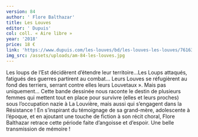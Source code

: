 ```yaml
---
version: 84
author: ' Flore Balthazar'
title: Les Louves
editor: ' Dupuis'
col: coll. « Aire libre »
year: '2018'
price: 18 €
link: 'https://www.dupuis.com/les-louves/bd/les-louves-les-louves/76163'
img_src: /assets/uploads/am-84-les-louves.jpg
---
```

Les loups de l’Est décidèrent d’étendre leur territoire…Les
 Loups attaqués, fatigués des guerres partirent au combat…
 Leurs Louves se réfugièrent au fond des terriers, serrant
 contre elles leurs Louvetaux ». Mais pas uniquement…
 Cette bande dessinée nous raconte le destin de plusieurs
 femmes qui mettent tout en place pour survivre (elles et
 leurs proches) sous l’occupation nazie à La Louvière, mais
 aussi qui s’engagent dans la Résistance ! En s’inspirant du
 témoignage de sa grand-mère, adolescente à l’époque, et
 en ajoutant une touche de fiction à son récit choral, Flore
 Balthazar retrace cette période faite d’angoisse et d’espoir.
 Une belle transmission de mémoire !
